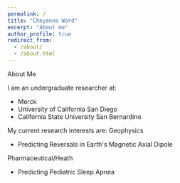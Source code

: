 ```yaml
---
permalink: /
title: "Cheyenne Ward"
excerpt: "About me"
author_profile: true
redirect_from: 
  - /about/
  - /about.html
---
```


About Me

I am an undergraduate researcher at:
<ul>
  <li>Merck</li>
  <li>University of California San Diego</li>
  <li>California State University San Bernardino</li>
</ul>

My current research interests are:
Geophysics
<ul>
  <li>Predicting Reversals in Earth's Magnetic Axial Dipole</li>
</ul>

Pharmaceutical/Heath
<ul>
  <li>Predicting Pediatric Sleep Apnea</li>
</ul>

